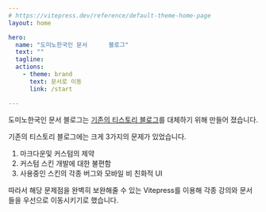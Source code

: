 ```yaml
---
# https://vitepress.dev/reference/default-theme-home-page
layout: home

hero:
  name: "도미노한국인 문서      블로그"
  text: ""
  tagline: 
  actions:
    - theme: brand
      text: 문서로 이동
      link: /start

---
```



도미노한국인 문서 블로그는 [기존의 티스토리 블로그](https://dominokorean.tistory.com/)를 대체하기 위해 만들어 졌습니다.

기존의 티스토리 블로그에는 크게 3가지의 문제가 있었습니다.

1. 마크다운및 커스텀의 제약
2. 커스텀 스킨 개발에 대한 불편함
3. 사용중인 스킨의 각종 버그와 모바일 비 친화적 UI

따라서 해당 문제점을 완벽히 보완해줄 수 있는 Vitepress를 이용해 각종 강의와 문서들을 우선으로 이동시키기로 했습니다.  